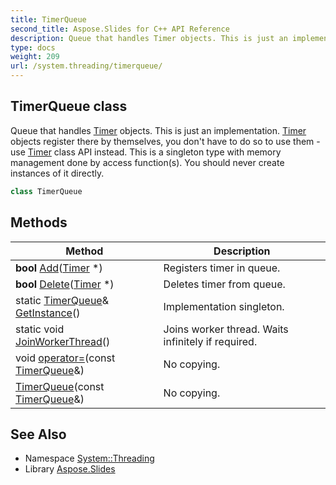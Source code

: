 ```yaml
---
title: TimerQueue
second_title: Aspose.Slides for C++ API Reference
description: Queue that handles Timer objects. This is just an implementation. Timer objects register there by themselves, you don't have to do so to use them - use Timer class API instead. This is a singleton type with memory management done by access function(s). You should never create instances of it directly.
type: docs
weight: 209
url: /system.threading/timerqueue/
---
```

## TimerQueue class


Queue that handles [Timer](../timer/) objects. This is just an implementation. [Timer](../timer/) objects register there by themselves, you don't have to do so to use them - use [Timer](../timer/) class API instead. This is a singleton type with memory management done by access function(s). You should never create instances of it directly.

```cpp
class TimerQueue
```

## Methods

| Method | Description |
| --- | --- |
| **bool** [Add](./add/)([Timer](../timer/) *) | Registers timer in queue. |
| **bool** [Delete](./delete/)([Timer](../timer/) *) | Deletes timer from queue. |
| static [TimerQueue](./)\& [GetInstance](./getinstance/)() | Implementation singleton. |
| static void [JoinWorkerThread](./joinworkerthread/)() | Joins worker thread. Waits infinitely if required. |
| void [operator=](./operator_equal/)(const [TimerQueue](./)\&) | No copying. |
|  [TimerQueue](./timerqueue/)(const [TimerQueue](./)\&) | No copying. |
## See Also

* Namespace [System::Threading](../)
* Library [Aspose.Slides](../../)